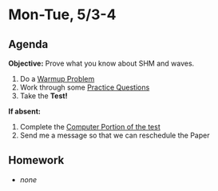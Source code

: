 Mon-Tue, 5/3-4
==================  
  
Agenda  
---------  
**Objective:** Prove what you know about SHM and waves.
  
1. Do a [Warmup Problem]()
2. Work through some [Practice Questions]()
3. Take the **Test!**
  
**If absent:** 

1. Complete the [Computer Portion of the test]()
2. Send me a message so that we can reschedule the Paper 
  
Homework   
-------------  
- *none*
<!--stackedit_data:
eyJoaXN0b3J5IjpbLTEyMTE1MTU4NzEsMjQ4Nzc4NTc3LDE0NT
I5MjM2MDQsLTc2OTMxMzk3NSwtMzY3ODMxNTQ5LDQ2MTAwNzI4
OCwtMjAyNjg4NTgzMywtNDgzMDA1MTA1LDQwMjc1OTcyMSwtOD
AzNjAzMTcxLDg5NjgwMDM5MiwxMTk3OTMwNzA1LDg5MDY2MTQy
OSwxMDIzMDUzMDU1LC0xNTA1MzU5NDQ4LC0xMzg4ODgwNzM2LC
0xNDg3MTI2MjM5LC0yMDY0MTQwNjY2LDEyNzQxNTIxODMsLTIw
NjM0NjY4MzRdfQ==
-->